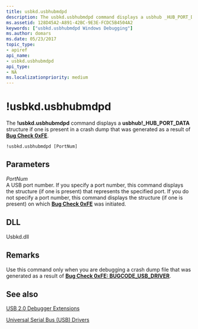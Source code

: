 ```yaml
---
title: usbkd.usbhubmdpd
description: The usbkd.usbhubmdpd command displays a usbhub _HUB_PORT_DATA structure if one is present in a crash dump that was generated as a result of Bug Check 0xFE.
ms.assetid: 128D45A2-A891-42BC-9E3E-FCDC5B4504A2
keywords: ["usbkd.usbhubmdpd Windows Debugging"]
ms.author: domars
ms.date: 05/23/2017
topic_type:
- apiref
api_name:
- usbkd.usbhubmdpd
api_type:
- NA
ms.localizationpriority: medium
---
```


# !usbkd.usbhubmdpd


The **!usbkd.usbhubmdpd** command displays a **usbhub!\_HUB\_PORT\_DATA** structure if one is present in a crash dump that was generated as a result of [**Bug Check 0xFE**](bug-check-0xfe--bugcode-usb-driver.md).

```dbgcmd
!usbkd.usbhubmdpd [PortNum]
```

## <span id="ddk__devobj_dbg"></span><span id="DDK__DEVOBJ_DBG"></span>Parameters


<span id="_______PortNum______"></span><span id="_______portnum______"></span><span id="_______PORTNUM______"></span> *PortNum*   
A USB port number. If you specify a port number, this command displays the structure (if one is present) that represents the specified port. If you do not specify a port number, this command displays the structure (if one is present) on which [**Bug Check 0xFE**](bug-check-0xfe--bugcode-usb-driver.md) was initiated.

## <span id="DLL"></span><span id="dll"></span>DLL


Usbkd.dll

Remarks
-------

Use this command only when you are debugging a crash dump file that was generated as a result of [**Bug Check 0xFE: BUGCODE\_USB\_DRIVER**](bug-check-0xfe--bugcode-usb-driver.md).

## <span id="see_also"></span>See also


[USB 2.0 Debugger Extensions](usb-2-0-extensions.md)

[Universal Serial Bus (USB) Drivers](https://go.microsoft.com/fwlink/p?LinkID=227351)

 

 






